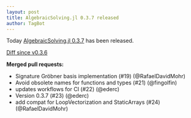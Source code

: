 ```yaml
---
layout: post
title: AlgebraicSolving.jl 0.3.7 released
author: TagBot
---
```


Today [AlgebraicSolving.jl 0.3.7](https://github.com/algebraic-solving/AlgebraicSolving.jl/releases/tag/v0.3.7) has
been released.

[Diff since v0.3.6](https://github.com/algebraic-solving/AlgebraicSolving.jl/compare/v0.3.6...v0.3.7)


**Merged pull requests:**
- Signature Gröbner basis implementation (#19) (@RafaelDavidMohr)
- Avoid obsolete names for functions and types (#21) (@fingolfin)
- updates workflows for CI (#22) (@ederc)
- Version 0.3.7 (#23) (@ederc)
- add compat for LoopVectorization and StaticArrays (#24) (@RafaelDavidMohr)
